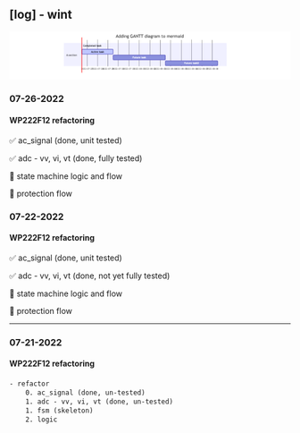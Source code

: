 ## [log] - wint

![](./wint_gantt.drawio.png)
### 07-26-2022
#### WP222F12 refactoring
:white_check_mark:      ac_signal (done, unit tested)

:white_check_mark: adc - vv, vi, vt (done, fully tested)

:construction: state machine logic and flow

:construction: protection flow

### 07-22-2022
#### WP222F12 refactoring
:white_check_mark:      ac_signal (done, unit tested)

:white_check_mark: adc - vv, vi, vt (done, not yet fully tested)

:construction: state machine logic and flow

:construction: protection flow

---
### 07-21-2022
#### WP222F12 refactoring
    - refactor
        0. ac_signal (done, un-tested)
        1. adc - vv, vi, vt (done, un-tested)
        1. fsm (skeleton)
        2. logic
